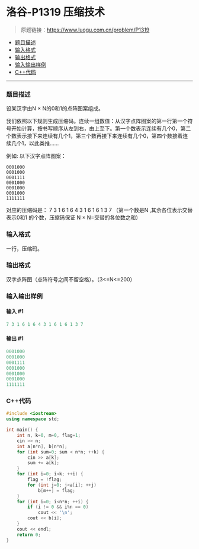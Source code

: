 # 洛谷-P1319 压缩技术

> 原题链接：https://www.luogu.com.cn/problem/P1319

- [题目描述](#题目描述)
- [输入格式](#输入格式)
- [输出格式](#输出格式)
- [输入输出样例](#输入输出样例)
- [C++代码](#C++代码)

---

### <a name="题目描述">题目描述</a>

设某汉字由N × N的0和1的点阵图案组成。

我们依照以下规则生成压缩码。连续一组数值：从汉字点阵图案的第一行第一个符号开始计算，按书写顺序从左到右，由上至下。第一个数表示连续有几个0，第二个数表示接下来连续有几个1，第三个数再接下来连续有几个0，第四个数接着连续几个1，以此类推……

例如: 以下汉字点阵图案：

```
0001000
0001000
0001111
0001000
0001000
0001000
1111111
```

对应的压缩码是： 7 3 1 6 1 6 4 3 1 6 1 6 1 3 7 （第一个数是N ,其余各位表示交替表示0和1 的个数，压缩码保证 N × N=交替的各位数之和）

### <a name="输入格式">输入格式</a>

一行，压缩码。

### <a name="输出格式">输出格式</a>

汉字点阵图（点阵符号之间不留空格）。（3<=N<=200）

### <a name="输入输出样例">输入输出样例</a>

#### 输入 #1

```c++
7 3 1 6 1 6 4 3 1 6 1 6 1 3 7
```

#### 输出 #1

```c++
0001000
0001000
0001111
0001000
0001000
0001000
1111111
```

### <a name="C++代码">C++代码</a>

```c++
#include <iostream>
using namespace std;

int main() {
    int n, k=0, m=0, flag=1;
    cin >> n;
    int a[n*n], b[n*n];
    for (int sum=0; sum < n*n; ++k) {
        cin >> a[k];
        sum += a[k];
    }
    for (int i=0; i<k; ++i) {
        flag = !flag;
        for (int j=0; j<a[i]; ++j)
            b[m++] = flag;
    }
    for (int i=0; i<n*n; ++i) {
        if (i != 0 && i%n == 0)
            cout << '\n';
        cout << b[i];
    }
    cout << endl;
    return 0;
}
```